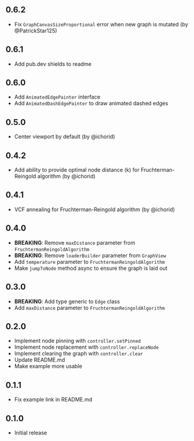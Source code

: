 ## 0.6.2

- Fix `GraphCanvasSizeProportional` error when new graph is mutated (by @PatrickStar125)

## 0.6.1

- Add pub.dev shields to readme

## 0.6.0

- Add `AnimatedEdgePainter` interface
- Add `AnimatedDashEdgePainter` to draw animated dashed edges

## 0.5.0

- Center viewport by default (by @ichorid)

## 0.4.2

- Add ability to provide optimal node distance (k) for Fruchterman-Reingold algorithm (by @ichorid)

## 0.4.1

- VCF annealing for Fruchterman-Reingold algorithm (by @ichorid)

## 0.4.0

- **BREAKING**: Remove `maxDistance` parameter from `FruchtermanReingoldAlgorithm`
- **BREAKING**: Remove `loaderBuilder` parameter from `GraphView`
- Add `temperature` parameter to `FruchtermanReingoldAlgorithm`
- Make `jumpToNode` method async to ensure the graph is laid out

## 0.3.0

- **BREAKING**: Add type generic to `Edge` class
- Add `maxDistance` parameter to `FruchtermanReingoldAlgorithm`

## 0.2.0

- Implement node pinning with `controller.setPinned`
- Implement node replacement with `controller.replaceNode`
- Implement clearing the graph with `controller.clear`
- Update README.md
- Make example more usable

## 0.1.1

- Fix example link in README.md

## 0.1.0

- Initial release
